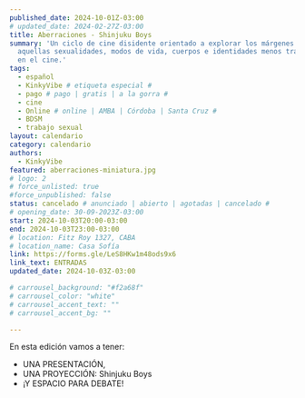 ```yaml
---
published_date: 2024-10-01Z-03:00
# updated_date: 2024-02-27Z-03:00
title: Aberraciones - Shinjuku Boys
summary: 'Un ciclo de cine disidente orientado a explorar los márgenes de
  aquellas sexualidades, modos de vida, cuerpos e identidades menos trabajadas
  en el cine.'
tags:
  - español
  - KinkyVibe # etiqueta especial #
  - pago # pago | gratis | a la gorra #
  - cine
  - Online # online | AMBA | Córdoba | Santa Cruz #
  - BDSM
  - trabajo sexual
layout: calendario
category: calendario
authors:
  - KinkyVibe
featured: aberraciones-miniatura.jpg
# logo: 2
# force_unlisted: true
#force_unpublished: false
status: cancelado # anunciado | abierto | agotadas | cancelado #
# opening_date: 30-09-2023Z-03:00
start: 2024-10-03T20:00-03:00
end: 2024-10-03T23:00-03:00
# location: Fitz Roy 1327, CABA
# location_name: Casa Sofía
link: https://forms.gle/LeS8HKw1m48ods9x6
link_text: ENTRADAS
updated_date: 2024-10-03Z-03:00

# carrousel_background: "#f2a68f"
# carrousel_color: "white"
# carrousel_accent_text: ""
# carrousel_accent_bg: ""

---
```

En esta edición vamos a tener:

- UNA PRESENTACIÓN,
- UNA PROYECCIÓN: Shinjuku Boys
- ¡Y ESPACIO PARA DEBATE!

